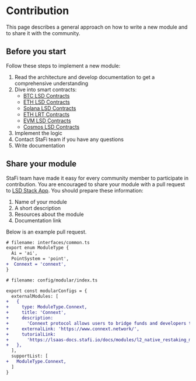 # Contribution

This page describes a general approach on how to write a new module and to share it with the community.

## Before you start

Follow these steps to implement a new module:
1. Read the architecture and develop documentation to get a comprehensive understanding
1. Dive into smart contracts:
    - [BTC LSD Contracts]()
    - [ETH LSD Contracts](https://github.com/stafiprotocol/eth-lsd-contracts)
    - [Solana LSD Contracts]()
    - [ETH LRT Contracts]()
    - [EVM LSD Contracts]()
    - [Cosmos LSD Contracts]()
1. Implement the logic
1. Contact StaFi team if you have any questions 
1. Write documentation 

## Share your module


StaFi team have made it easy for every community member to participate in contribution. You are encouraged to share your module with a pull request to [LSD Stack App](https://github.com/stafiprotocol/lsd-stack-app). You should prepare these information:
1. Name of your module
1. A short description 
1. Resources about the module 
1. Documentation link

Below is an example pull request. 

```diff
# filename: interfaces/common.ts
export enum ModuleType {
  Ai = 'ai',
  PointSystem = 'point',
+  Connext = 'connext',
}
```

```diff
# filename: config/modular/index.ts

export const modularConfigs = {
  externalModules: [
+   {
+     type: ModuleType.Connext,
+     title: 'Connext',
+     description:
+       'Connext protocol allows users to bridge funds and developers to build asynchronous Solidity for the first time!',
+     externalLink: 'https://www.connext.network/',
+     tutorialLink:
+       'https://lsaas-docs.stafi.io/docs/modules/l2_native_restaking_module.html',
+   },
  ],
  supportList: [
+   ModuleType.Connext,
  ]
}
```

